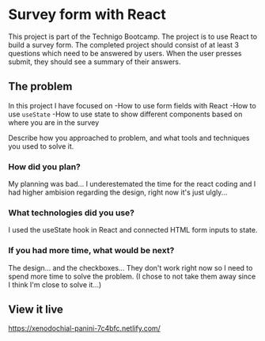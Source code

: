 # Survey form with React
This project is part of the Technigo Bootcamp. The project is to use React to build a survey form. The completed project should consist of at least 3 questions which need to be answered by users. When the user presses submit, they should see a summary of their answers.


## The problem
In this project I have focused on
-How to use form fields with React
-How to use `useState`
-How to use state to show different components based on where you are in the survey

Describe how you approached to problem, and what tools and techniques you used to solve it. 

### How did you plan? 
My planning was bad... I underestemated the time for the react coding and I had higher ambision regarding the design, right now it's just ulgly... 

### What technologies did you use? 
I used the useState hook in React and connected HTML form inputs to state. 

### If you had more time, what would be next?
The design...  and the checkboxes... They don't work right now so I need to spend more time to solve the problem. (I chose to not take them away since I think I'm close to solve it...)

## View it live
https://xenodochial-panini-7c4bfc.netlify.com/
